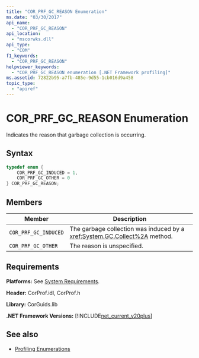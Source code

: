 ```yaml
---
title: "COR_PRF_GC_REASON Enumeration"
ms.date: "03/30/2017"
api_name: 
  - "COR_PRF_GC_REASON"
api_location: 
  - "mscorwks.dll"
api_type: 
  - "COM"
f1_keywords: 
  - "COR_PRF_GC_REASON"
helpviewer_keywords: 
  - "COR_PRF_GC_REASON enumeration [.NET Framework profiling]"
ms.assetid: 72822b95-a7fb-485e-9d55-1cb016d9a458
topic_type: 
  - "apiref"
---
```

# COR_PRF_GC_REASON Enumeration
Indicates the reason that garbage collection is occurring.  
  
## Syntax  
  
```cpp  
typedef enum {  
    COR_PRF_GC_INDUCED = 1,  
    COR_PRF_GC_OTHER = 0  
} COR_PRF_GC_REASON;  
```  
  
## Members  
  
|Member|Description|  
|------------|-----------------|  
|`COR_PRF_GC_INDUCED`|The garbage collection was induced by a <xref:System.GC.Collect%2A> method.|  
|`COR_PRF_GC_OTHER`|The reason is unspecified.|  
  
## Requirements  
 **Platforms:** See [System Requirements](../../get-started/system-requirements.md).  
  
 **Header:** CorProf.idl, CorProf.h  
  
 **Library:** CorGuids.lib  
  
 **.NET Framework Versions:** [!INCLUDE[net_current_v20plus](../../../../includes/net-current-v20plus-md.md)]  
  
## See also

- [Profiling Enumerations](profiling-enumerations.md)
